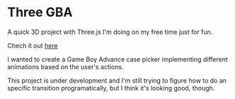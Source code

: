 # Three GBA
A quick 3D project with Three.js I'm doing on my free time just for fun.

Chech it out [here](https://three-gba.vercel.app)

I wanted to create a Game Boy Advance case picker implementing different animations based on the user's actions.

This project is under development and I'm still trying to figure how to do an specific transition programatically, but I think it's looking good, though.
